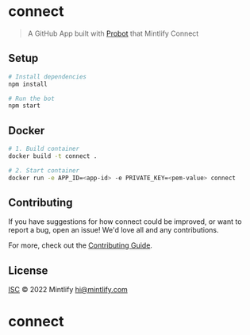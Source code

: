 # connect

> A GitHub App built with [Probot](https://github.com/probot/probot) that Mintlify Connect

## Setup

```sh
# Install dependencies
npm install

# Run the bot
npm start
```

## Docker

```sh
# 1. Build container
docker build -t connect .

# 2. Start container
docker run -e APP_ID=<app-id> -e PRIVATE_KEY=<pem-value> connect
```

## Contributing

If you have suggestions for how connect could be improved, or want to report a bug, open an issue! We'd love all and any contributions.

For more, check out the [Contributing Guide](CONTRIBUTING.md).

## License

[ISC](LICENSE) © 2022 Mintlify <hi@mintlify.com>
# connect
